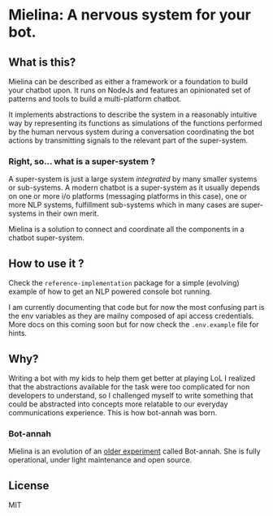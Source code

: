 Mielina: A nervous system for your bot.
=======================================

## What is this?
Mielina can be described as either a framework or a foundation to build your
chatbot upon. It runs on NodeJs and features an opinionated set of patterns and
tools to build a multi-platform chatbot.

It implements abstractions to describe the system in a reasonably intuitive
way by representing its functions as simulations of the functions performed by
the human nervous system during a conversation coordinating the bot
actions by transmitting signals to the relevant part of the super-system.

### Right, so... what is a super-system ?
A super-system is just a large system _integrated_ by many smaller systems or
sub-systems. A modern chatbot is a super-system as it usually depends on one or
more i/o platforms (messaging platforms in this case), one or more NLP systems,
fulfillment sub-systems which in many cases are super-systems in their own merit.

Mielina is a solution to connect and coordinate all the components in a chatbot
super-system.

## How to use it ?
Check the `reference-implementation` package for a simple (evolving) example of
how to get an NLP powered console bot running.

I am currently documenting that code but for now the most confusing part is the
env variables as they are mailny composed of api access credentials. 
More docs on this coming soon but for now check the `.env.example` file for hints.

## Why?
Writing a bot with my kids to help them get better at playing LoL I realized
that the abstractions available for the task were too complicated for non
developers to understand, so I challenged myself to write something that could
be abstracted into concepts more relatable to our everyday communications
experience. This is how bot-annah was born.

### Bot-annah
Mielina is an evolution of an [older experiment](https://github.com/bbaaxx/bot-annah) 
called Bot-annah. She is fully operational, under light maintenance and open source.

## License
MIT
